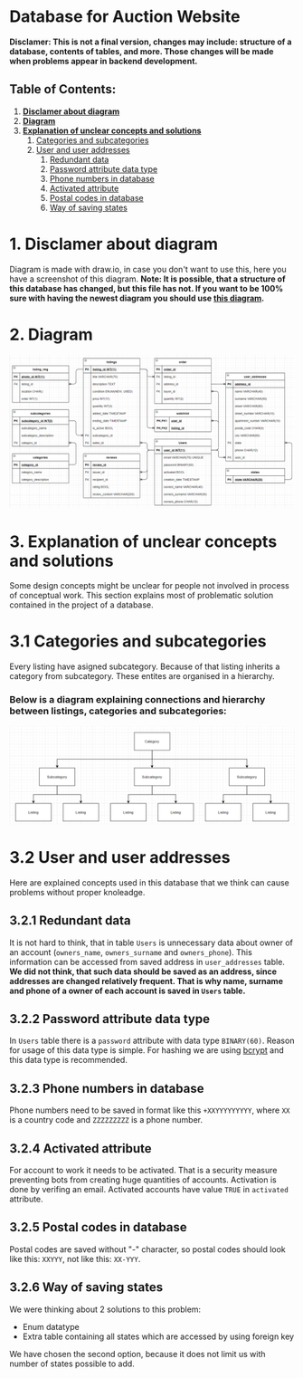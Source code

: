 # Database for Auction Website

**Disclamer: This is not a final version, changes may include: structure of a database, contents of tables, and more. Those changes will be made when problems appear in backend development.**


## Table of Contents:

1. **[Disclamer about diagram](#1.-Disclamer-about-diagram)**
2. **[Diagram](#2.-Diagram)**
3. **[Explanation of unclear concepts and solutions](#3.-Explanation-of-unclear-concepts-and-solutions)**
    1. [Categories and subcategories](#3.1-Categories-and-subcategories)
    2. [User and user addresses](#3.2-User-and-user-addresses)
        1. [Redundant data](##3.2.1-Redundant-data)
        2. [Password attribute data type](##3.2.2-Password-attribute-data-type)
        3. [Phone numbers in database](##3.2.3-Phone-numbers-in-database)
        4. [Activated attribute](##3.2.4-Activated-attribute)
        5. [Postal codes in database](##3.2.5-Postal-codes-in-database)
        6. [Way of saving states](##3.2.6-Way-of-saving-states)

# 1. Disclamer about diagram

Diagram is made with draw.io, in case you don't want to use this, here you have a screenshot of this diagram. **Note: It is possible, that a structure of this database has changed, but this file has not. If you want to be 100% sure with having the newest diagram you should use [this diagram](./db-concept.drawio).**

# 2. Diagram

![img](./db-concept.png)

# 3. Explanation of unclear concepts and solutions

Some design concepts might be unclear for people not involved in process of conceptual work. This section explains most of problematic solution contained in the project of a database.

# 3.1 Categories and subcategories

Every listing have asigned subcategory. Because of that listing inherits a category from subcategory. These entites are organised in a hierarchy.

### Below is a diagram explaining connections and hierarchy between listings, categories and subcategories:

![img](./readme-assets/categories.png)

# 3.2 User and user addresses

Here are explained concepts used in this database that we think can cause problems without proper knoleadge.

## 3.2.1 Redundant data

It is not hard to think, that in table `Users` is unnecessary data about owner of an account (`owners_name`, `owners_surname` and `owners_phone`). This information can be accessed from saved address in `user_addresses` table. **We did not think, that such data should be saved as an address, since addresses are changed relatively frequent. That is why name, surname and phone of a owner of each account is saved in `Users` table.**

## 3.2.2 Password attribute data type

In `Users` table there is a `password` attribute with data type `BINARY(60)`. Reason for usage of this data type is simple. For hashing we are using [bcrypt](https://en.wikipedia.org/wiki/Bcrypt) and this data type is recommended.

## 3.2.3 Phone numbers in database

Phone numbers need to be saved in format like this `+XXYYYYYYYYY`, where `XX` is a country code and `ZZZZZZZZZ` is a phone number.

## 3.2.4 Activated attribute

For account to work it needs to be activated. That is a security measure preventing bots from creating huge quantities of accounts. Activation is done by verifing an email. Activated accounts have value `TRUE` in `activated` attribute.

## 3.2.5 Postal codes in database

Postal codes are saved without "-" character, so postal codes should look like this: `XXYYY`, not like this: `XX-YYY`.

## 3.2.6 Way of saving states

We were thinking about 2 solutions to this problem:

- Enum datatype
- Extra table containing all states which are accessed by using foreign key

We have chosen the second option, because it does not limit us with number of states possible to add.